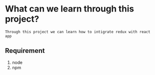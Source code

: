 # What can we learn through this project?
`Through this project we can learn how to intigrate redux with react app`

## Requirement 
 1. node
 2. npm 